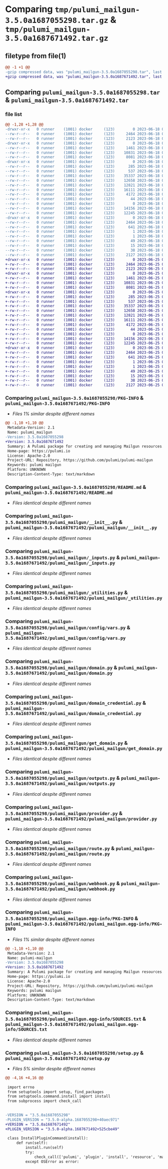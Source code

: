 # Comparing `tmp/pulumi_mailgun-3.5.0a1687055298.tar.gz` & `tmp/pulumi_mailgun-3.5.0a1687671492.tar.gz`

## filetype from file(1)

```diff
@@ -1 +1 @@
-gzip compressed data, was "pulumi_mailgun-3.5.0a1687055298.tar", last modified: Sun Jun 18 02:35:32 2023, max compression
+gzip compressed data, was "pulumi_mailgun-3.5.0a1687671492.tar", last modified: Sun Jun 25 05:46:30 2023, max compression
```

## Comparing `pulumi_mailgun-3.5.0a1687055298.tar` & `pulumi_mailgun-3.5.0a1687671492.tar`

### file list

```diff
@@ -1,28 +1,28 @@
-drwxr-xr-x   0 runner    (1001) docker     (123)        0 2023-06-18 02:35:32.822943 pulumi_mailgun-3.5.0a1687055298/
--rw-r--r--   0 runner    (1001) docker     (123)     2464 2023-06-18 02:35:32.822943 pulumi_mailgun-3.5.0a1687055298/PKG-INFO
--rw-r--r--   0 runner    (1001) docker     (123)     2123 2023-06-18 02:35:32.000000 pulumi_mailgun-3.5.0a1687055298/README.md
-drwxr-xr-x   0 runner    (1001) docker     (123)        0 2023-06-18 02:35:32.818942 pulumi_mailgun-3.5.0a1687055298/pulumi_mailgun/
--rw-r--r--   0 runner    (1001) docker     (123)     1461 2023-06-18 02:35:32.000000 pulumi_mailgun-3.5.0a1687055298/pulumi_mailgun/__init__.py
--rw-r--r--   0 runner    (1001) docker     (123)    10831 2023-06-18 02:35:32.000000 pulumi_mailgun-3.5.0a1687055298/pulumi_mailgun/_inputs.py
--rw-r--r--   0 runner    (1001) docker     (123)     8081 2023-06-18 02:35:32.000000 pulumi_mailgun-3.5.0a1687055298/pulumi_mailgun/_utilities.py
-drwxr-xr-x   0 runner    (1001) docker     (123)        0 2023-06-18 02:35:32.822943 pulumi_mailgun-3.5.0a1687055298/pulumi_mailgun/config/
--rw-r--r--   0 runner    (1001) docker     (123)      285 2023-06-18 02:35:32.000000 pulumi_mailgun-3.5.0a1687055298/pulumi_mailgun/config/__init__.py
--rw-r--r--   0 runner    (1001) docker     (123)      537 2023-06-18 02:35:32.000000 pulumi_mailgun-3.5.0a1687055298/pulumi_mailgun/config/vars.py
--rw-r--r--   0 runner    (1001) docker     (123)    35337 2023-06-18 02:35:32.000000 pulumi_mailgun-3.5.0a1687055298/pulumi_mailgun/domain.py
--rw-r--r--   0 runner    (1001) docker     (123)    12658 2023-06-18 02:35:32.000000 pulumi_mailgun-3.5.0a1687055298/pulumi_mailgun/domain_credential.py
--rw-r--r--   0 runner    (1001) docker     (123)    12821 2023-06-18 02:35:32.000000 pulumi_mailgun-3.5.0a1687055298/pulumi_mailgun/get_domain.py
--rw-r--r--   0 runner    (1001) docker     (123)    16111 2023-06-18 02:35:32.000000 pulumi_mailgun-3.5.0a1687055298/pulumi_mailgun/outputs.py
--rw-r--r--   0 runner    (1001) docker     (123)     4172 2023-06-18 02:35:32.000000 pulumi_mailgun-3.5.0a1687055298/pulumi_mailgun/provider.py
--rw-r--r--   0 runner    (1001) docker     (123)       44 2023-06-18 02:35:32.000000 pulumi_mailgun-3.5.0a1687055298/pulumi_mailgun/pulumi-plugin.json
--rw-r--r--   0 runner    (1001) docker     (123)        0 2023-06-18 02:35:32.000000 pulumi_mailgun-3.5.0a1687055298/pulumi_mailgun/py.typed
--rw-r--r--   0 runner    (1001) docker     (123)    14156 2023-06-18 02:35:32.000000 pulumi_mailgun-3.5.0a1687055298/pulumi_mailgun/route.py
--rw-r--r--   0 runner    (1001) docker     (123)    12245 2023-06-18 02:35:32.000000 pulumi_mailgun-3.5.0a1687055298/pulumi_mailgun/webhook.py
-drwxr-xr-x   0 runner    (1001) docker     (123)        0 2023-06-18 02:35:32.822943 pulumi_mailgun-3.5.0a1687055298/pulumi_mailgun.egg-info/
--rw-r--r--   0 runner    (1001) docker     (123)     2464 2023-06-18 02:35:32.000000 pulumi_mailgun-3.5.0a1687055298/pulumi_mailgun.egg-info/PKG-INFO
--rw-r--r--   0 runner    (1001) docker     (123)      641 2023-06-18 02:35:32.000000 pulumi_mailgun-3.5.0a1687055298/pulumi_mailgun.egg-info/SOURCES.txt
--rw-r--r--   0 runner    (1001) docker     (123)        1 2023-06-18 02:35:32.000000 pulumi_mailgun-3.5.0a1687055298/pulumi_mailgun.egg-info/dependency_links.txt
--rw-r--r--   0 runner    (1001) docker     (123)        1 2023-06-18 02:35:32.000000 pulumi_mailgun-3.5.0a1687055298/pulumi_mailgun.egg-info/not-zip-safe
--rw-r--r--   0 runner    (1001) docker     (123)       49 2023-06-18 02:35:32.000000 pulumi_mailgun-3.5.0a1687055298/pulumi_mailgun.egg-info/requires.txt
--rw-r--r--   0 runner    (1001) docker     (123)       15 2023-06-18 02:35:32.000000 pulumi_mailgun-3.5.0a1687055298/pulumi_mailgun.egg-info/top_level.txt
--rw-r--r--   0 runner    (1001) docker     (123)       38 2023-06-18 02:35:32.822943 pulumi_mailgun-3.5.0a1687055298/setup.cfg
--rw-r--r--   0 runner    (1001) docker     (123)     2127 2023-06-18 02:35:32.000000 pulumi_mailgun-3.5.0a1687055298/setup.py
+drwxr-xr-x   0 runner    (1001) docker     (123)        0 2023-06-25 05:46:30.552015 pulumi_mailgun-3.5.0a1687671492/
+-rw-r--r--   0 runner    (1001) docker     (123)     2464 2023-06-25 05:46:30.552015 pulumi_mailgun-3.5.0a1687671492/PKG-INFO
+-rw-r--r--   0 runner    (1001) docker     (123)     2123 2023-06-25 05:46:30.000000 pulumi_mailgun-3.5.0a1687671492/README.md
+drwxr-xr-x   0 runner    (1001) docker     (123)        0 2023-06-25 05:46:30.552015 pulumi_mailgun-3.5.0a1687671492/pulumi_mailgun/
+-rw-r--r--   0 runner    (1001) docker     (123)     1461 2023-06-25 05:46:30.000000 pulumi_mailgun-3.5.0a1687671492/pulumi_mailgun/__init__.py
+-rw-r--r--   0 runner    (1001) docker     (123)    10831 2023-06-25 05:46:30.000000 pulumi_mailgun-3.5.0a1687671492/pulumi_mailgun/_inputs.py
+-rw-r--r--   0 runner    (1001) docker     (123)     8081 2023-06-25 05:46:30.000000 pulumi_mailgun-3.5.0a1687671492/pulumi_mailgun/_utilities.py
+drwxr-xr-x   0 runner    (1001) docker     (123)        0 2023-06-25 05:46:30.552015 pulumi_mailgun-3.5.0a1687671492/pulumi_mailgun/config/
+-rw-r--r--   0 runner    (1001) docker     (123)      285 2023-06-25 05:46:30.000000 pulumi_mailgun-3.5.0a1687671492/pulumi_mailgun/config/__init__.py
+-rw-r--r--   0 runner    (1001) docker     (123)      537 2023-06-25 05:46:30.000000 pulumi_mailgun-3.5.0a1687671492/pulumi_mailgun/config/vars.py
+-rw-r--r--   0 runner    (1001) docker     (123)    35337 2023-06-25 05:46:30.000000 pulumi_mailgun-3.5.0a1687671492/pulumi_mailgun/domain.py
+-rw-r--r--   0 runner    (1001) docker     (123)    12658 2023-06-25 05:46:30.000000 pulumi_mailgun-3.5.0a1687671492/pulumi_mailgun/domain_credential.py
+-rw-r--r--   0 runner    (1001) docker     (123)    12821 2023-06-25 05:46:30.000000 pulumi_mailgun-3.5.0a1687671492/pulumi_mailgun/get_domain.py
+-rw-r--r--   0 runner    (1001) docker     (123)    16111 2023-06-25 05:46:30.000000 pulumi_mailgun-3.5.0a1687671492/pulumi_mailgun/outputs.py
+-rw-r--r--   0 runner    (1001) docker     (123)     4172 2023-06-25 05:46:30.000000 pulumi_mailgun-3.5.0a1687671492/pulumi_mailgun/provider.py
+-rw-r--r--   0 runner    (1001) docker     (123)       44 2023-06-25 05:46:30.000000 pulumi_mailgun-3.5.0a1687671492/pulumi_mailgun/pulumi-plugin.json
+-rw-r--r--   0 runner    (1001) docker     (123)        0 2023-06-25 05:46:30.000000 pulumi_mailgun-3.5.0a1687671492/pulumi_mailgun/py.typed
+-rw-r--r--   0 runner    (1001) docker     (123)    14156 2023-06-25 05:46:30.000000 pulumi_mailgun-3.5.0a1687671492/pulumi_mailgun/route.py
+-rw-r--r--   0 runner    (1001) docker     (123)    12245 2023-06-25 05:46:30.000000 pulumi_mailgun-3.5.0a1687671492/pulumi_mailgun/webhook.py
+drwxr-xr-x   0 runner    (1001) docker     (123)        0 2023-06-25 05:46:30.552015 pulumi_mailgun-3.5.0a1687671492/pulumi_mailgun.egg-info/
+-rw-r--r--   0 runner    (1001) docker     (123)     2464 2023-06-25 05:46:30.000000 pulumi_mailgun-3.5.0a1687671492/pulumi_mailgun.egg-info/PKG-INFO
+-rw-r--r--   0 runner    (1001) docker     (123)      641 2023-06-25 05:46:30.000000 pulumi_mailgun-3.5.0a1687671492/pulumi_mailgun.egg-info/SOURCES.txt
+-rw-r--r--   0 runner    (1001) docker     (123)        1 2023-06-25 05:46:30.000000 pulumi_mailgun-3.5.0a1687671492/pulumi_mailgun.egg-info/dependency_links.txt
+-rw-r--r--   0 runner    (1001) docker     (123)        1 2023-06-25 05:46:30.000000 pulumi_mailgun-3.5.0a1687671492/pulumi_mailgun.egg-info/not-zip-safe
+-rw-r--r--   0 runner    (1001) docker     (123)       49 2023-06-25 05:46:30.000000 pulumi_mailgun-3.5.0a1687671492/pulumi_mailgun.egg-info/requires.txt
+-rw-r--r--   0 runner    (1001) docker     (123)       15 2023-06-25 05:46:30.000000 pulumi_mailgun-3.5.0a1687671492/pulumi_mailgun.egg-info/top_level.txt
+-rw-r--r--   0 runner    (1001) docker     (123)       38 2023-06-25 05:46:30.552015 pulumi_mailgun-3.5.0a1687671492/setup.cfg
+-rw-r--r--   0 runner    (1001) docker     (123)     2127 2023-06-25 05:46:30.000000 pulumi_mailgun-3.5.0a1687671492/setup.py
```

### Comparing `pulumi_mailgun-3.5.0a1687055298/PKG-INFO` & `pulumi_mailgun-3.5.0a1687671492/PKG-INFO`

 * *Files 1% similar despite different names*

```diff
@@ -1,10 +1,10 @@
 Metadata-Version: 2.1
 Name: pulumi_mailgun
-Version: 3.5.0a1687055298
+Version: 3.5.0a1687671492
 Summary: A Pulumi package for creating and managing Mailgun resources.
 Home-page: https://pulumi.io
 License: Apache-2.0
 Project-URL: Repository, https://github.com/pulumi/pulumi-mailgun
 Keywords: pulumi mailgun
 Platform: UNKNOWN
 Description-Content-Type: text/markdown
```

### Comparing `pulumi_mailgun-3.5.0a1687055298/README.md` & `pulumi_mailgun-3.5.0a1687671492/README.md`

 * *Files identical despite different names*

### Comparing `pulumi_mailgun-3.5.0a1687055298/pulumi_mailgun/__init__.py` & `pulumi_mailgun-3.5.0a1687671492/pulumi_mailgun/__init__.py`

 * *Files identical despite different names*

### Comparing `pulumi_mailgun-3.5.0a1687055298/pulumi_mailgun/_inputs.py` & `pulumi_mailgun-3.5.0a1687671492/pulumi_mailgun/_inputs.py`

 * *Files identical despite different names*

### Comparing `pulumi_mailgun-3.5.0a1687055298/pulumi_mailgun/_utilities.py` & `pulumi_mailgun-3.5.0a1687671492/pulumi_mailgun/_utilities.py`

 * *Files identical despite different names*

### Comparing `pulumi_mailgun-3.5.0a1687055298/pulumi_mailgun/config/vars.py` & `pulumi_mailgun-3.5.0a1687671492/pulumi_mailgun/config/vars.py`

 * *Files identical despite different names*

### Comparing `pulumi_mailgun-3.5.0a1687055298/pulumi_mailgun/domain.py` & `pulumi_mailgun-3.5.0a1687671492/pulumi_mailgun/domain.py`

 * *Files identical despite different names*

### Comparing `pulumi_mailgun-3.5.0a1687055298/pulumi_mailgun/domain_credential.py` & `pulumi_mailgun-3.5.0a1687671492/pulumi_mailgun/domain_credential.py`

 * *Files identical despite different names*

### Comparing `pulumi_mailgun-3.5.0a1687055298/pulumi_mailgun/get_domain.py` & `pulumi_mailgun-3.5.0a1687671492/pulumi_mailgun/get_domain.py`

 * *Files identical despite different names*

### Comparing `pulumi_mailgun-3.5.0a1687055298/pulumi_mailgun/outputs.py` & `pulumi_mailgun-3.5.0a1687671492/pulumi_mailgun/outputs.py`

 * *Files identical despite different names*

### Comparing `pulumi_mailgun-3.5.0a1687055298/pulumi_mailgun/provider.py` & `pulumi_mailgun-3.5.0a1687671492/pulumi_mailgun/provider.py`

 * *Files identical despite different names*

### Comparing `pulumi_mailgun-3.5.0a1687055298/pulumi_mailgun/route.py` & `pulumi_mailgun-3.5.0a1687671492/pulumi_mailgun/route.py`

 * *Files identical despite different names*

### Comparing `pulumi_mailgun-3.5.0a1687055298/pulumi_mailgun/webhook.py` & `pulumi_mailgun-3.5.0a1687671492/pulumi_mailgun/webhook.py`

 * *Files identical despite different names*

### Comparing `pulumi_mailgun-3.5.0a1687055298/pulumi_mailgun.egg-info/PKG-INFO` & `pulumi_mailgun-3.5.0a1687671492/pulumi_mailgun.egg-info/PKG-INFO`

 * *Files 1% similar despite different names*

```diff
@@ -1,10 +1,10 @@
 Metadata-Version: 2.1
 Name: pulumi-mailgun
-Version: 3.5.0a1687055298
+Version: 3.5.0a1687671492
 Summary: A Pulumi package for creating and managing Mailgun resources.
 Home-page: https://pulumi.io
 License: Apache-2.0
 Project-URL: Repository, https://github.com/pulumi/pulumi-mailgun
 Keywords: pulumi mailgun
 Platform: UNKNOWN
 Description-Content-Type: text/markdown
```

### Comparing `pulumi_mailgun-3.5.0a1687055298/pulumi_mailgun.egg-info/SOURCES.txt` & `pulumi_mailgun-3.5.0a1687671492/pulumi_mailgun.egg-info/SOURCES.txt`

 * *Files identical despite different names*

### Comparing `pulumi_mailgun-3.5.0a1687055298/setup.py` & `pulumi_mailgun-3.5.0a1687671492/setup.py`

 * *Files 5% similar despite different names*

```diff
@@ -4,16 +4,16 @@
 
 import errno
 from setuptools import setup, find_packages
 from setuptools.command.install import install
 from subprocess import check_call
 
 
-VERSION = "3.5.0a1687055298"
-PLUGIN_VERSION = "3.5.0-alpha.1687055298+40aec971"
+VERSION = "3.5.0a1687671492"
+PLUGIN_VERSION = "3.5.0-alpha.1687671492+525cbe49"
 
 class InstallPluginCommand(install):
     def run(self):
         install.run(self)
         try:
             check_call(['pulumi', 'plugin', 'install', 'resource', 'mailgun', PLUGIN_VERSION])
         except OSError as error:
```

